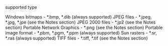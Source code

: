 supported type

Windows bitmaps - *.bmp, *.dib (always supported)
JPEG files - *.jpeg, *.jpg, *.jpe (see the Notes section)
JPEG 2000 files - *.jp2 (see the Notes section)
Portable Network Graphics - *.png (see the Notes section)
Portable image format - *.pbm, *.pgm, *.ppm (always supported)
Sun rasters - *.sr, *.ras (always supported)
TIFF files - *.tiff, *.tif (see the Notes section)